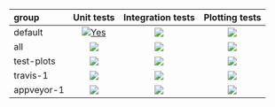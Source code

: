 | group| Unit tests | Integration tests | Plotting tests | 
| :--- | :---: | :---: | :---: |
| default| <a href="#"><img alt="Yes" src="https://via.placeholder.com/25x25/00ff00/000000.png?text=+"> </a>| <a href="#"><img src="https://via.placeholder.com/25x25/00ff00/000000.png?text=+"></a> | <a href="#"><img src="https://via.placeholder.com/25x25/ff0000/ffffff.png?text=+"></a> |
| all | <a href="#"><img src="https://via.placeholder.com/25x25/00ff00/000000.png?text=+"></a> | <a href="#"><img src="https://via.placeholder.com/25x25/00ff00/000000.png?text=+"></a> | <a href="#"><img src="https://via.placeholder.com/25x25/00ff00/000000.png?text=+"></a> |
| test-plots | <a href="#"><img src="https://via.placeholder.com/25x25/00ff00/000000.png?text=+"></a> | <a href="#"><img src="https://via.placeholder.com/25x25/00ff00/000000.png?text=+"> </a>| <img src="https://via.placeholder.com/25x25/00ff00/000000.png?text=+"></a> |
| travis-1 | <a href="#"><img src="https://via.placeholder.com/25x25/00ff00/000000.png?text=+"></a> | <a href="#"><img src="https://via.placeholder.com/25x25/00ff00/000000.png?text=+"></a> | <a href="#"><img src="https://via.placeholder.com/25x25/00ff00/000000.png?text=+"></a> |
| appveyor-1 | <a href="#"><img src="https://via.placeholder.com/25x25/00ff00/000000.png?text=+"></a> | <a href="#"><img src="https://via.placeholder.com/25x25/00ff00/000000.png?text=+"></a> | <a href="#"><img src="https://via.placeholder.com/25x25/ff0000/ffffff.png?text=+"></a> |
